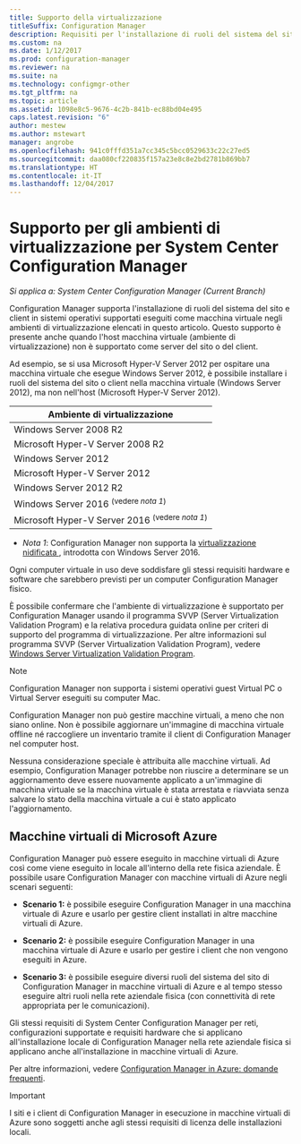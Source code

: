 ```yaml
---
title: Supporto della virtualizzazione
titleSuffix: Configuration Manager
description: Requisiti per l'installazione di ruoli del sistema del sito e dei client di System Center Configuration Manager in un ambiente di virtualizzazione.
ms.custom: na
ms.date: 1/12/2017
ms.prod: configuration-manager
ms.reviewer: na
ms.suite: na
ms.technology: configmgr-other
ms.tgt_pltfrm: na
ms.topic: article
ms.assetid: 1098e8c5-9676-4c2b-841b-ec88bd04e495
caps.latest.revision: "6"
author: mestew
ms.author: mstewart
manager: angrobe
ms.openlocfilehash: 941c0fffd351a7cc345c5bcc0529633c22c27ed5
ms.sourcegitcommit: daa080cf220835f157a23e8c8e2bd2781b869bb7
ms.translationtype: HT
ms.contentlocale: it-IT
ms.lasthandoff: 12/04/2017
---
```

# <a name="support-for-virtualization-environments-for-system-center-configuration-manager"></a>Supporto per gli ambienti di virtualizzazione per System Center Configuration Manager

*Si applica a: System Center Configuration Manager (Current Branch)*

Configuration Manager supporta l'installazione di ruoli del sistema del sito e client in sistemi operativi supportati eseguiti come macchina virtuale negli ambienti di virtualizzazione elencati in questo articolo. Questo supporto è presente anche quando l'host macchina virtuale (ambiente di virtualizzazione) non è supportato come server del sito o del client.  

 Ad esempio, se si usa Microsoft Hyper-V Server 2012 per ospitare una macchina virtuale che esegue Windows Server 2012, è possibile installare i ruoli del sistema del sito o client nella macchina virtuale (Windows Server 2012), ma non nell'host (Microsoft Hyper-V Server 2012).  

|Ambiente di virtualizzazione|  
|--------------------------------|  
|Windows Server 2008 R2|  
|Microsoft Hyper-V Server 2008 R2|  
|Windows Server 2012|  
|Microsoft Hyper-V Server 2012|  
|Windows Server 2012 R2|
|Windows Server 2016 <sup>(vedere *nota 1*)</sup>|
|Microsoft Hyper-V Server 2016 <sup>(vedere *nota 1*)|
-  *Nota 1*: Configuration Manager non supporta la [virtualizzazione nidificata ](https://technet.microsoft.com/windows-server-docs/compute/hyper-v/what-s-new-in-hyper-v-on-windows#a-namebkmknestedanested-virtualization-new), introdotta con Windows Server 2016.


 Ogni computer virtuale in uso deve soddisfare gli stessi requisiti hardware e software che sarebbero previsti per un computer Configuration Manager fisico.  

 È possibile confermare che l'ambiente di virtualizzazione è supportato per Configuration Manager usando il programma SVVP (Server Virtualization Validation Program) e la relativa procedura guidata online per criteri di supporto del programma di virtualizzazione. Per altre informazioni sul programma SVVP (Server Virtualization Validation Program), vedere [Windows Server Virtualization Validation Program](https://www.windowsservercatalog.com/svvp.aspx).  

> [!NOTE]  
>  Configuration Manager non supporta i sistemi operativi guest Virtual PC o Virtual Server eseguiti su computer Mac.  

Configuration Manager non può gestire macchine virtuali, a meno che non siano online. Non è possibile aggiornare un'immagine di macchina virtuale offline né raccogliere un inventario tramite il client di Configuration Manager nel computer host.  

Nessuna considerazione speciale è attribuita alle macchine virtuali. Ad esempio, Configuration Manager potrebbe non riuscire a determinare se un aggiornamento deve essere nuovamente applicato a un'immagine di macchina virtuale se la macchina virtuale è stata arrestata e riavviata senza salvare lo stato della macchina virtuale a cui è stato applicato l'aggiornamento.  

##  <a name="bkmk_Azure"></a> Macchine virtuali di Microsoft Azure  
 Configuration Manager può essere eseguito in macchine virtuali di Azure così come viene eseguito in locale all'interno della rete fisica aziendale. È possibile usare Configuration Manager con macchine virtuali di Azure negli scenari seguenti:  

-   **Scenario 1:** è possibile eseguire Configuration Manager in una macchina virtuale di Azure e usarlo per gestire client installati in altre macchine virtuali di Azure.  

-   **Scenario 2:** è possibile eseguire Configuration Manager in una macchina virtuale di Azure e usarlo per gestire i client che non vengono eseguiti in Azure.  

-   **Scenario 3:** è possibile eseguire diversi ruoli del sistema del sito di Configuration Manager in macchine virtuali di Azure e al tempo stesso eseguire altri ruoli nella rete aziendale fisica (con connettività di rete appropriata per le comunicazioni).  

Gli stessi requisiti di System Center Configuration Manager per reti, configurazioni supportate e requisiti hardware che si applicano all'installazione locale di Configuration Manager nella rete aziendale fisica si applicano anche all'installazione in macchine virtuali di Azure.  

Per altre informazioni, vedere [Configuration Manager in Azure: domande frequenti](/sccm/core/understand/configuration-manager-on-azure).

> [!IMPORTANT]  
>  I siti e i client di Configuration Manager in esecuzione in macchine virtuali di Azure sono soggetti anche agli stessi requisiti di licenza delle installazioni locali.  

